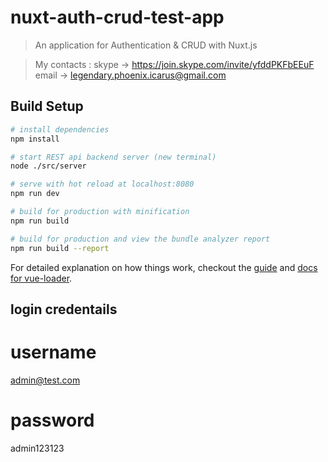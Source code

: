 # nuxt-auth-crud-test-app

> An application for Authentication & CRUD with Nuxt.js

> My contacts : 
> skype -> https://join.skype.com/invite/yfddPKFbEEuF
> email -> legendary.phoenix.icarus@gmail.com

## Build Setup

``` bash
# install dependencies
npm install

# start REST api backend server (new terminal)
node ./src/server

# serve with hot reload at localhost:8080
npm run dev

# build for production with minification
npm run build

# build for production and view the bundle analyzer report
npm run build --report
```

For detailed explanation on how things work, checkout the [guide](http://vuejs-templates.github.io/webpack/) and [docs for vue-loader](http://vuejs.github.io/vue-loader).

## login credentails

# username
admin@test.com

# password
admin123123
